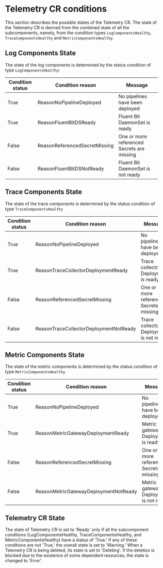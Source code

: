 # Telemetry CR conditions

This section describes the possible states of the Telemetry CR. 
The state of the Telemetry CR is derived from the combined state of all the subcomponents, namely, from the condition types `LogComponentsHealthy`, `TraceComponentsHealthy` and `MetricComponentsHealthy`. 

## Log Components State

The state of the log components is determined by the status condition of type `LogComponentsHealthy`:

| Condition status | Condition reason              | Message                                    |
|------------------|-------------------------------|--------------------------------------------|
| True             | ReasonNoPipelineDeployed      | No pipelines have been deployed            |
| True             | ReasonFluentBitDSReady        | Fluent Bit DaemonSet is ready              |
| False            | ReasonReferencedSecretMissing | One or more referenced Secrets are missing |
| False            | ReasonFluentBitDSNotReady     | Fluent Bit DaemonSet is not ready          |

## Trace Components State

The state of the trace components is determined by the status condition of type `TraceComponentsHealthy`

| Condition status | Condition reason                       | Message                                     |
|------------------|----------------------------------------|--------------------------------------------|
| True             | ReasonNoPipelineDeployed               | No pipelines have been deployed            |
| True             | ReasonTraceCollectorDeploymentReady    | Trace collector Deployment is ready        |
| False            | ReasonReferencedSecretMissing          | One or more referenced Secrets are missing |
| False            | ReasonTraceCollectorDeploymentNotReady | Trace collector Deployment is not ready    |

## Metric Components State

The state of the metric components is determined by the status condition of type `MetricComponentsHealthy`

| Condition status | Condition reason                         | Message                                     |
|------------------|------------------------------------------|--------------------------------------------|
| True             | ReasonNoPipelineDeployed                 | No pipelines have been deployed            |
| True             | ReasonMetricGatewayDeploymentReady       | Metric gateway Deployment is ready         |
| False            | ReasonReferencedSecretMissing            | One or more referenced Secrets are missing |
| False            | ReasonMetricGatewayDeploymentNotReady    | Metric gateway Deployment is not ready     |


## Telemetry CR State

The state of Telemetry CR is set to 'Ready' only if all the subcomponent conditions (LogComponentsHealthy, TraceComponentsHealthy, and MetricComponentsHealthy) have a status of 'True.' If any of these conditions are not 'True,' the overall state is set to 'Warning.'
When a Telemetry CR is being deleted, its state is set to 'Deleting'. If the deletion is blocked due to the existence of some dependent resources, the state is changed to 'Error'.

